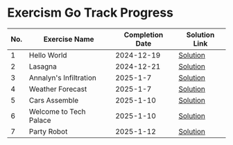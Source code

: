 # Exercism Go Track Progress

| No. | Exercise Name | Completion Date | Solution Link |
|-----|--------------|-----------------|---------------|
| 1 | Hello World | 2024-12-19 | [Solution](./go/hello-world/hello_world.go) |
| 2 | Lasagna | 2024-12-21 | [Solution](./go/lasagna/lasagna.go) |
| 3 | Annalyn's Infiltration | 2025-1-7 | [Solution](./go/annalyns-infiltration/annalyns_infiltration.go) |
| 4 | Weather Forecast | 2025-1-7 | [Solution](./go/weather-forecast/weather_forecast.go) |
| 5 | Cars Assemble | 2025-1-10 | [Solution](./go/cars-assemble/cars_assemble.go) |
| 6 | Welcome to Tech Palace | 2025-1-10 | [Solution](./go/welcome-to-tech-palace/welcome_to_tech_palace.go) |
| 7 | Party Robot| 2025-1-12 | [Solution](./go/party-robot/party_robot.go) |

